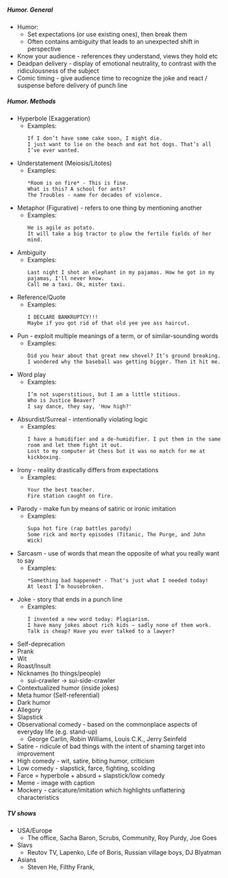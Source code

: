 ##### Humor. General
* Humor:
    * Set expectations (or use existing ones), then break them
    * Often contains ambiguity that leads to an unexpected shift in perspective
* Know your audience - references they understand, views they hold etc
* Deadpan delivery - display of emotional neutrality, to contrast with the ridiculousness of the subject
* Comic timing - give audience time to recognize the joke and react / suspense before delivery of punch line

##### Humor. Methods
* Hyperbole (Exaggeration)
    *  Examples:
        ```
        If I don’t have some cake soon, I might die.
        I just want to lie on the beach and eat hot dogs. That’s all I’ve ever wanted.
        ```
* Understatement (Meiosis/Litotes)
    * Examples:
        ```
        *Room is on fire* - This is fine.
        What is this? A school for ants?
        The Troubles - name for decades of violence.
        ```
* Metaphor (Figurative) - refers to one thing by mentioning another
    * Examples:
        ```
        He is agile as potato.
        It will take a big tractor to plow the fertile fields of her mind.
        ```
* Ambiguity
    * Examples:
        ```
        Last night I shot an elephant in my pajamas. How he got in my pajamas, I'll never know.
        Call me a taxi. Ok, mister taxi.
        ```
* Reference/Quote
    * Examples:
        ```
        I DECLARE BANKRUPTCY!!!
        Maybe if you got rid of that old yee yee ass haircut.
        ```
* Pun - exploit multiple meanings of a term, or of similar-sounding words
    * Examples:
        ```
        Did you hear about that great new shovel? It’s ground breaking.
        I wondered why the baseball was getting bigger. Then it hit me.
        ```
* Word play
    * Examples:
        ```
        I’m not superstitious, but I am a little stitious.
        Who is Justice Beaver?
        I say dance, they say, 'How high?'
        ```
* Absurdist/Surreal - intentionally violating logic
    * Examples:
        ```
        I have a humidifier and a de-humidifier. I put them in the same room and let them fight it out.
        Lost to my computer at Chess but it was no match for me at kickboxing.
        ```
* Irony - reality drastically differs from expectations
    * Examples:
        ```
        Your the best teacher.
        Fire station caught on fire.
        ```
* Parody - make fun by means of satiric or ironic imitation
    * Examples:
        ```
        Supa hot fire (rap battles parody)
        Some rick and morty episodes (Titanic, The Purge, and John Wick)
        ```
* Sarcasm - use of words that mean the opposite of what you really want to say
    * Examples:
        ```
        *Something bad happened* - That's just what I needed today!
        At least I’m housebroken.
        ```
* Joke - story that ends in a punch line
    * Examples:
        ```
        I invented a new word today: Plagiarism.
        I have many jokes about rich kids — sadly none of them work.
        Talk is cheap? Have you ever talked to a lawyer?
        ```
* Self-deprecation
* Prank
* Wit
* Roast/Insult
* Nicknames (to things/people)
    * sui-crawler -> sui-side-crawler
* Contextualized humor (inside jokes)
* Meta humor (Self-referential)
* Dark humor
* Allegory
* Slapstick
* Observational comedy - based on the commonplace aspects of everyday life (e.g. stand-up)
    * George Carlin, Robin Williams, Louis C.K., Jerry Seinfeld
* Satire - ridicule of bad things with the intent of shaming target into improvement
* High comedy - wit, satire, biting humor, criticism
* Low comedy - slapstick, farce, fighting, scolding
* Farce = hyperbole + absurd + slapstick/low comedy
* Meme - image with caption
* Mockery - caricature/imitation which highlights unflattering characteristics


##### TV shows
* USA/Europe
    * The office, Sacha Baron, Scrubs, Community, Roy Purdy, Joe Goes
* Slavs
    * Reutov TV, Lapenko, Life of Boris, Russian village boys, DJ Blyatman
* Asians
    * Steven He, Filthy Frank, 
